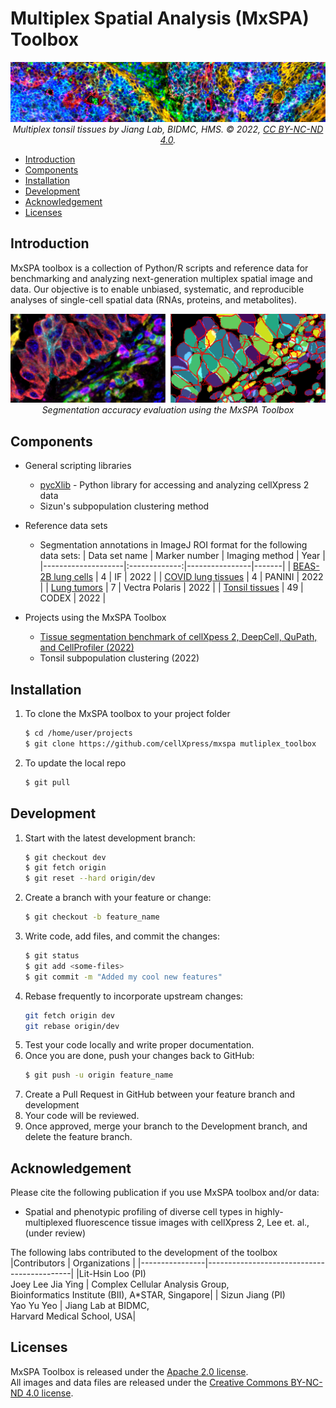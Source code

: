 # Multiplex Spatial Analysis (MxSPA) Toolbox <!-- omit in toc -->

<p align="center">
    <img src="./images/tonsil_subpop2.png" alt="MxSPA Toolbox"><br>
    <em>Multiplex tonsil tissues by Jiang Lab, BIDMC, HMS. © 2022, <a href="https://creativecommons.org/licenses/by-nc-nd/4.0/">CC BY-NC-ND 4.0</a>.</em>
</p>

- [Introduction](#introduction)
- [Components](#components)
- [Installation](#installation)
- [Development](#development)
- [Acknowledgement](#acknowledgement)
- [Licenses](#licenses)

## Introduction

MxSPA toolbox is a collection of Python/R scripts and reference data for
benchmarking and analyzing next-generation multiplex spatial image and data.
Our objective is to enable unbiased, systematic, and reproducible analyses of 
single-cell spatial data (RNAs, proteins, and metabolites).

<p align="center">
    <img src="./images/MxSPA_example.png" alt="MxSPA Output"><br>
    <em>Segmentation accuracy evaluation using the MxSPA Toolbox</em>
</p>

## Components
* General scripting libraries
    * [pycXlib](./PythonLib/pycXlib/README.md) - Python library for accessing and analyzing cellXpress 2 data
    * Sizun's subpopulation clustering method

* Reference data sets
    * Segmentation annotations in ImageJ ROI format for the following data sets:
        | Data set name      | Marker number | Imaging method | Year  |
        |--------------------|:-------------:|----------------|-------|
        | [BEAS-2B lung cells](./Reference_data/Annotations/2022_BEAS2B_Lung_Cells/) | 4 | IF | 2022  |
        | [COVID lung tissues](./Reference_data/Annotations/2022_COVID_Lung_Tissues/) | 4 | PANINI | 2022  |
        | [Lung tumors](./Reference_data/Annotations/2022_Lung_Tumors/) | 7 | Vectra Polaris | 2022  |
        | [Tonsil tissues](./Reference_data/Annotations/2022_Tonsil_Tissues/) | 49 | CODEX | 2022  |

* Projects using the MxSPA Toolbox
    * [Tissue segmentation benchmark of cellXpess 2, DeepCell, QuPath, and
      CellProfiler (2022)](Projects/2022_Segmentation_Benchmark/README.md)
    * Tonsil subpopulation clustering (2022)

## Installation
1. To clone the MxSPA toolbox to your project folder
   ```bash
   $ cd /home/user/projects
   $ git clone https://github.com/cellXpress/mxspa mutliplex_toolbox
   ```
2. To update the local repo
   ```bash
   $ git pull
   ```

## Development
1. Start with the latest development branch:
   ```bash
   $ git checkout dev
   $ git fetch origin
   $ git reset --hard origin/dev
   ```
2. Create a branch with your feature or change:
   ```bash
   $ git checkout -b feature_name
   ```
3. Write code, add files, and commit the changes:
   ```bash
   $ git status
   $ git add <some-files>
   $ git commit -m "Added my cool new features"
   ```
4. Rebase frequently to incorporate upstream changes:
   ```bash
   git fetch origin dev
   git rebase origin/dev
   ```
5. Test your code locally and write proper documentation.
6. Once you are done, push your changes back to GitHub:
   ```bash
   $ git push -u origin feature_name
   ```
7. Create a Pull Request in GitHub between your feature branch and development
8. Your code will be reviewed.
9. Once approved, merge your branch to the Development branch, and delete the
   feature branch.

## Acknowledgement

Please cite the following publication if you use MxSPA toolbox and/or data:
* Spatial and phenotypic profiling of diverse cell types in highly-multiplexed
  fluorescence tissue images with cellXpress 2, Lee et. al., (under review)

The following labs contributed to the development of the toolbox
|Contributors    | Organizations                              |
|----------------|--------------------------------------------|
|Lit-Hsin Loo (PI)<br> Joey Lee Jia Ying | Complex Cellular Analysis Group,<br>Bioinformatics Institute (BII), A*STAR, Singapore|
| Sizun Jiang (PI)<br> Yao Yu Yeo | Jiang Lab at BIDMC,<br>Harvard Medical School, USA|

## Licenses

MxSPA Toolbox is released under the [Apache 2.0 license](./LICENSE).<br>
All images and data files are released under the 
[Creative Commons BY-NC-ND 4.0 license](https://creativecommons.org/licenses/by-nc-nd/4.0/).
